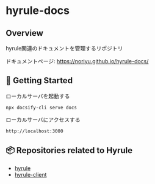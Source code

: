 # hyrule-docs

## Overview
hyrule関連のドキュメントを管理するリポジトリ

ドキュメントページ: 
https://noriyu.github.io/hyrule-docs/

## 🐣 Getting Started 
ローカルサーバを起動する
```
npx docsify-cli serve docs
```
ローカルサーバにアクセスする
```
http://localhost:3000
```

## 📦 Repositories related to Hyrule
- [hyrule](https://github.com/masayuk1/hyrule)
- [hyrule-client](https://github.com/noriyu/hyrule-client)
